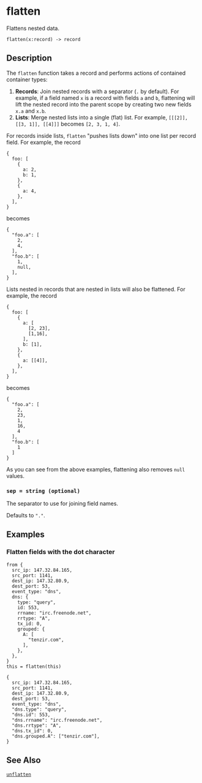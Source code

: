 # flatten

Flattens nested data.

```tql
flatten(x:record) -> record
```

## Description

The `flatten` function takes a record and performs actions of contained
container types:

1. **Records**: Join nested records with a separator (`.` by default). For
   example, if a field named `x` is a record with fields `a` and `b`, flattening
   will lift the nested record into the parent scope by creating two new fields
   `x.a` and `x.b`.
2. **Lists**: Merge nested lists into a single (flat) list. For example,
   `[[[2]], [[3, 1]], [[4]]]` becomes `[2, 3, 1, 4]`.

For records inside lists, `flatten` "pushes lists down" into one list per record
field. For example, the record

```tql
{
  foo: [
    {
      a: 2,
      b: 1,
    },
    {
      a: 4,
    },
  ],
}
```

becomes

```tql
{
  "foo.a": [
    2,
    4,
  ],
  "foo.b": [
    1,
    null,
  ],
}
```

Lists nested in records that are nested in lists will also be flattened. For
example, the record

```tql
{
  foo: [
    {
      a: [
        [2, 23],
        [1,16],
      ],
      b: [1],
    },
    {
      a: [[4]],
    },
  ],
}
```

becomes

```tql
{
  "foo.a": [
    2,
    23,
    1,
    16,
    4
  ],
  "foo.b": [
    1
  ]
}
```

As you can see from the above examples, flattening also removes `null` values.

### `sep = string (optional)`

The separator to use for joining field names.

Defaults to `"."`.

## Examples

### Flatten fields with the dot character

```tql
from {
  src_ip: 147.32.84.165,
  src_port: 1141,
  dest_ip: 147.32.80.9,
  dest_port: 53,
  event_type: "dns",
  dns: {
    type: "query",
    id: 553,
    rrname: "irc.freenode.net",
    rrtype: "A",
    tx_id: 0,
    grouped: {
      A: [
        "tenzir.com",
      ],
    },
  },
}
this = flatten(this)
```

```tql
{
  src_ip: 147.32.84.165,
  src_port: 1141,
  dest_ip: 147.32.80.9,
  dest_port: 53,
  event_type: "dns",
  "dns.type": "query",
  "dns.id": 553,
  "dns.rrname": "irc.freenode.net",
  "dns.rrtype": "A",
  "dns.tx_id": 0,
  "dns.grouped.A": ["tenzir.com"],
}
```

## See Also

[`unflatten`](unflatten.md)
